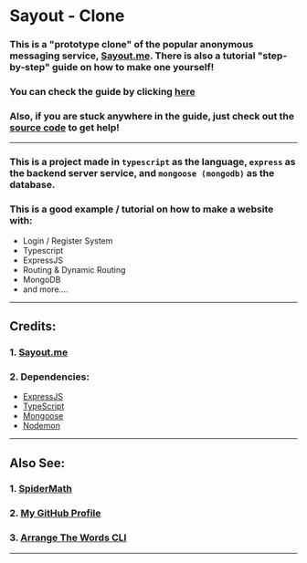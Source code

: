 # Sayout - Clone
### This is a "prototype clone" of the popular anonymous messaging service, [Sayout.me](https://sayout.me). There is also a tutorial "step-by-step" guide on how to make one yourself!

### You can check the guide by clicking [here](./docs/00_index.md)
### Also, if you are stuck anywhere in the guide, just check out the [source code](./src) to get help!

---

### This is a project made in `typescript` as the language, `express` as the backend server service, and `mongoose (mongodb)` as the database.
### This is a good example / tutorial on how to make a website with:
- Login / Register System
- Typescript
- ExpressJS
- Routing & Dynamic Routing
- MongoDB
- and more....

---

## Credits:
### 1. [Sayout.me](https://sayout.me)
### 2. Dependencies:
- [ExpressJS](https://npmjs.com/package/express)
- [TypeScript](https://npmjs.com/package/typescript)
- [Mongoose](https://npmjs.com/package/mongoose)
- [Nodemon](https://npmjs.com/package/nodemon)

---

## Also See:
### 1. [SpiderMath](https://github.com/SpiderMath)
### 2. [My GitHub Profile](https://github.com/AaryanKhClasses)
### 3. [Arrange The Words CLI](https://github.com/AaryanKhClasses/Arrange-The-Words-CLI)

---
